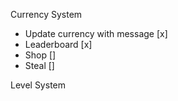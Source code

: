Currency System
- Update currency with message [x]
- Leaderboard [x]
- Shop []
- Steal []

Level System